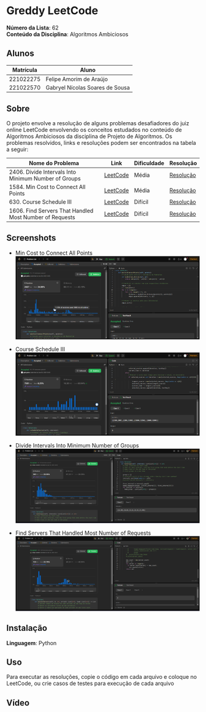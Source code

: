 # Greddy LeetCode

**Número da Lista**: 62<br>
**Conteúdo da Disciplina**: Algoritmos Ambiciosos<br>

## Alunos
|Matrícula | Aluno |
| -- | -- |
| 221022275  |  Felipe Amorim de Araújo |
| 221022570  |  Gabryel Nícolas Soares de Sousa  |

## Sobre 
O projeto envolve a resolução de alguns problemas desafiadores do juiz online LeetCode envolvendo os conceitos estudados no conteúdo de Algoritmos Ambiciosos da disciplina de Projeto de Algoritmos. Os problemas resolvidos, links e resoluções podem ser encontrados na tabela a seguir:

| Nome do Problema | Link | Dificuldade | Resolução |
| -- | -- | -- | -- |
| 2406. Divide Intervals Into Minimum Number of Groups | [LeetCode](https://leetcode.com/problems/divide-intervals-into-minimum-number-of-groups/description/) | Média | [Resolução](./2406_Divide_Intervals_Into_Minimum_Groups/Solution.py) |
| 1584. Min Cost to Connect All Points | [LeetCode](https://leetcode.com/problems/min-cost-to-connect-all-points/description/) | Média | [Resolução](./1584_Min_Cost_to_Connect_All_Points/Solution.py) |
| 630. Course Schedule III | [LeetCode](https://leetcode.com/problems/course-schedule-iii/description/) | Difícil | [Resolução](./630_Course_Schedule_III/Solution.py) |
| 1606. Find Servers That Handled Most Number of Requests | [LeetCode](https://leetcode.com/problems/find-servers-that-handled-most-number-of-requests/description/) | Difícil | [Resolução](./1606_Find_Servers_That_Handled_Most_Number_Of_Requests/Solution.py) |

## Screenshots
- Min Cost to Connect All Points 
![Imagem 1584](./1584_Min_Cost_to_Connect_All_Points/img.png)

- Course Schedule III
![Imagem 630](./630_Course_Schedule_III/img.png)

- Divide Intervals Into Minimum Number of Groups
![Imagem 1606](./2406_Divide_Intervals_Into_Minimum_Groups/image.png)

- Find Servers That Handled Most Number of Requests
![Imagem 2406](./1606_Find_Servers_That_Handled_Most_Number_Of_Requests/image.png)

## Instalação 
**Linguagem**: Python<br>

## Uso 
Para executar as resoluções, copie o código em cada arquivo e coloque no LeetCode, ou crie casos de testes para execução de cada arquivo

## Vídeo





